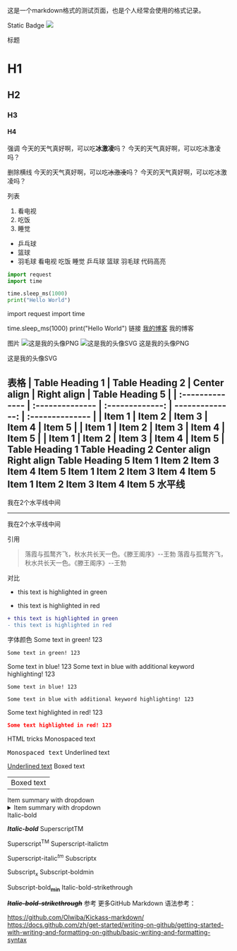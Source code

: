 这是一个markdown格式的测试页面，也是个人经常会使用的格式记录。

Static Badge
![](https://img.shields.io/badge/参考页面-orange)


标题
# H1
## H2
### H3
#### H4
强调
今天的天气真好啊，可以吃**冰激凌**吗？
今天的天气真好啊，可以吃冰激凌吗？

删除横线
今天的天气真好啊，可以吃~~冰激凌~~吗？
今天的天气真好啊，可以吃冰激凌吗？

列表
1. 看电视
2. 吃饭
3. 睡觉

- 乒乓球
- 篮球
- 羽毛球
看电视
吃饭
睡觉
乒乓球
篮球
羽毛球
代码高亮
```python
import request
import time

time.sleep_ms(1000)
print("Hello World")
```

import request
import time

time.sleep_ms(1000)
print("Hello World")
链接
[我的博客](https://meekdai.github.io)
我的博客

图片
![这是我的头像PNG](https://github.com/Meekdai/meekdai.github.io/assets/11755104/e4da3470-d4b1-4cc7-9d84-f7da69f90a76)
![这是我的头像SVG](https://blog.meekdai.com/avatar.svg)
这是我的头像PNG

这是我的头像SVG

表格
| Table Heading 1 | Table Heading 2 | Center align    | Right align     | Table Heading 5 |
| :-------------- | :-------------- | :-------------: | --------------: | :-------------- |
| Item 1          | Item 2          | Item 3          | Item 4          | Item 5          |
| Item 1          | Item 2          | Item 3          | Item 4          | Item 5          |
| Item 1          | Item 2          | Item 3          | Item 4          | Item 5          |
Table Heading 1	Table Heading 2	Center align	Right align	Table Heading 5
Item 1	Item 2	Item 3	Item 4	Item 5
Item 1	Item 2	Item 3	Item 4	Item 5
Item 1	Item 2	Item 3	Item 4	Item 5
水平线
---
我在2个水平线中间
***
我在2个水平线中间

引用
> 落霞与孤鹜齐飞，秋水共长天一色。《滕王阁序》--王勃 
落霞与孤鹜齐飞，秋水共长天一色。《滕王阁序》--王勃

对比
+ this text is highlighted in green
- this text is highlighted in red
```diff
+ this text is highlighted in green
- this text is highlighted in red
```
字体颜色
Some text in green! 123
```CSS
Some text in green! 123
```
Some text in blue! 123
Some text in blue with additional keyword highlighting! 123
```P4
Some text in blue! 123
```

```Mint
Some text in blue with additional keyword highlighting! 123
```
Some text highlighted in red! 123
```JSON
Some text highlighted in red! 123
```
HTML tricks
Monospaced text

<samp>Monospaced text</samp>
Underlined text

<ins>Underlined text</ins>
Boxed text
<table><tr><td>Boxed text</td></tr></table>
Item summary with dropdown
<details>
<summary>Item summary with dropdown</summary>

Dropdown content (supports **markdown** ~~yay!~~)

```json
{
  awesome: "true"
}
```
</details>
Italic-bold

__*Italic-bold*__
SuperscriptTM

Superscript<sup>TM</sup>
Superscript-italictm

Superscript-italic<sup>*tm*</sup>
Subscriptx

Subscript<sub>x</sub>
Subscript-boldmin

Subscript-bold<sub>**min**</sub>
Italic-bold-strikethrough

~~__*Italic-bold-strikethrough*__~~
参考
更多GitHub Markdown 语法参考：

https://github.com/Olwiba/Kickass-markdown/
https://docs.github.com/zh/get-started/writing-on-github/getting-started-with-writing-and-formatting-on-github/basic-writing-and-formatting-syntax